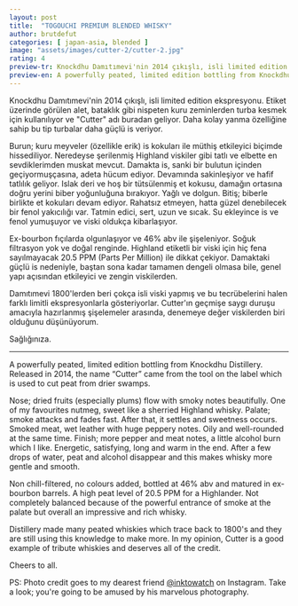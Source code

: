 ```yaml
---
layout: post
title:  "TOGOUCHI PREMIUM BLENDED WHISKY"
author: brutdefut
categories: [ japan-asia, blended ]
image: "assets/images/cutter-2/cutter-2.jpg"
rating: 4
preview-tr: Knockdhu Damıtımevi'nin 2014 çıkışlı, isli limited edition ekspresyonu.
preview-en: A powerfully peated, limited edition bottling from Knockdhu Distillery.
---
```


Knockdhu Damıtımevi'nin 2014 çıkışlı, isli limited edition ekspresyonu. Etiket üzerinde görülen alet, bataklık gibi nispeten kuru zeminlerden turba kesmek için kullanılıyor ve "Cutter" adı buradan geliyor. Daha kolay yanma özelliğine sahip bu tip turbalar daha güçlü is veriyor. 

Burun; kuru meyveler (özellikle erik) is kokuları ile müthiş etkileyici biçimde hissediliyor. Neredeyse şerilenmiş Highland viskiler gibi tatlı ve elbette en sevdiklerimden muskat mevcut.
Damakta is, sanki bir bulutun içinden geçiyormuşçasına, adeta hücum ediyor. Devamında sakinleşiyor ve hafif tatlılık geliyor. Islak deri ve hoş bir tütsülenmiş et kokusu, damağın ortasına doğru yerini biber yoğunluğuna bırakıyor. Yağlı ve dolgun. 
Bitiş; biberle birlikte et kokuları devam ediyor. Rahatsız etmeyen, hatta güzel denebilecek bir fenol yakıcılığı var. Tatmin edici, sert, uzun ve sıcak. Su ekleyince is ve fenol yumuşuyor ve viski oldukça kibarlaşıyor.

Ex-bourbon fıçılarda olgunlaşıyor ve 46% abv ile şişeleniyor. Soğuk filtrasyon yok ve doğal renginde. Highland etiketli bir viski için hiç fena sayılmayacak 20.5 PPM (Parts Per Million) ile dikkat çekiyor. Damaktaki güçlü is nedeniyle, baştan sona kadar tamamen dengeli olmasa bile, genel yapı açısından etkileyici ve zengin viskilerden.

Damıtımevi 1800'lerden beri çokça isli viski yapmış ve bu tecrübelerini halen farklı limitli ekspresyonlarla gösteriyorlar. Cutter'ın geçmişe saygı duruşu amacıyla hazırlanmış şişelemeler arasında, denemeye değer viskilerden biri olduğunu düşünüyorum. 

Sağlığınıza.

----------------------------------------------------------------------

<p id="english"></p>

A powerfully peated, limited edition bottling from Knockdhu Distillery. Released in 2014, the name “Cutter” came from the tool on the label which is used to cut peat from drier swamps. 

Nose; dried fruits (especially plums) flow with smoky notes beautifully. One of my favourites nutmeg, sweet like a sherried Highland whisky. 
Palate; smoke attacks and fades fast. After that, it settles and sweetness occurs. Smoked meat, wet leather with huge peppery notes. Oily and well-rounded at the same time. 
Finish; more pepper and meat notes, a little alcohol burn which I like. Energetic, satisfying, long and warm in the end. After a few drops of water, peat and alcohol disappear and this makes whisky more gentle and smooth.

Non chill-filtered, no colours added, bottled at 46% abv and matured in ex-bourbon barrels. A high peat level of 20.5 PPM for a Highlander. Not completely balanced because of the powerful entrance of smoke at the palate but overall an impressive and rich whisky.

Distillery made many peated whiskies which trace back to 1800's and they are still using this knowledge to make more. In my opinion, Cutter is a good example of tribute whiskies and deserves all of the credit. 

Cheers to all.

PS: Photo credit goes to my dearest friend <a target= "_blank" href="https://www.instagram.com/inktowatch">@inktowatch</a> on Instagram. Take a look; you're going to be amused by his marvelous photography. 